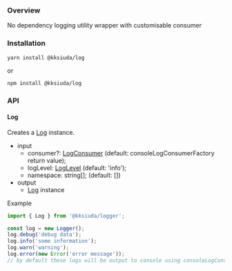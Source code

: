 ### Overview

No dependency logging utility wrapper with customisable consumer

### Installation

```shell
yarn install @kksiuda/log
```

or

```shell
npm install @kksiuda/log
```

### API

#### Log

Creates a [Log](#log) instance.

- input
  - consumer?: [LogConsumer](#logconsumer) (default: consoleLogConsumerFactory return value);
  - logLevel: [LogLevel](#loglevel) (default: 'info');
  - namespace: string[]; (default: [])
- output
  - [Log](#log) instance

Example

```ts
import { Log } from '@kksiuda/logger';

const log = new Logger();
log.debug('debug data');
log.info('some information');
log.warn('warning');
log.error(new Error('error message'));
// by default these logs will be output to console using consoleLogConsumerFactory default parameters
```
